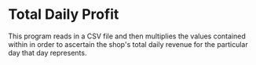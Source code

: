 # Total Daily Profit

This program reads in a CSV file and then multiplies the values contained within in order to ascertain the shop's total daily revenue for the particular day that day represents. 